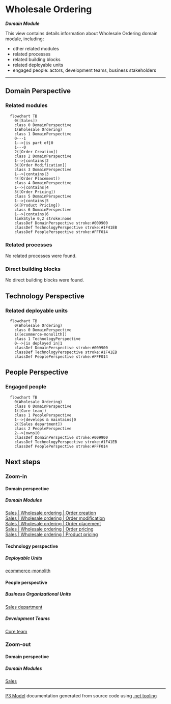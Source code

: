 ﻿
# Wholesale Ordering

***Domain Module***  

This view contains details information about Wholesale Ordering domain module, including:
- other related modules
- related processes
- related building blocks
- related deployable units
- engaged people: actors, development teams, business stakeholders  

---



## Domain Perspective


### Related modules

```mermaid
  flowchart TB
    0([Sales])
    class 0 DomainPerspective
    1(Wholesale Ordering)
    class 1 DomainPerspective
    0---1
    1-->|is part of|0
    1---0
    2([Order Creation])
    class 2 DomainPerspective
    1-->|contains|2
    3([Order Modification])
    class 3 DomainPerspective
    1-->|contains|3
    4([Order Placement])
    class 4 DomainPerspective
    1-->|contains|4
    5([Order Pricing])
    class 5 DomainPerspective
    1-->|contains|5
    6([Product Pricing])
    class 6 DomainPerspective
    1-->|contains|6
    linkStyle 0,2 stroke:none
    classDef DomainPerspective stroke:#009900
    classDef TechnologyPerspective stroke:#1F41EB
    classDef PeoplePerspective stroke:#FFF014
```

### Related processes

No related processes were found.  

### Direct building blocks

No direct building blocks were found.  

## Technology Perspective


### Related deployable units

```mermaid
  flowchart TB
    0(Wholesale Ordering)
    class 0 DomainPerspective
    1([ecommerce-monolith])
    class 1 TechnologyPerspective
    0-->|is deployed in|1
    classDef DomainPerspective stroke:#009900
    classDef TechnologyPerspective stroke:#1F41EB
    classDef PeoplePerspective stroke:#FFF014
```

## People Perspective


### Engaged people

```mermaid
  flowchart TB
    0(Wholesale Ordering)
    class 0 DomainPerspective
    1([Core team])
    class 1 PeoplePerspective
    1-->|develops & maintains|0
    2([Sales department])
    class 2 PeoplePerspective
    2-->|owns|0
    classDef DomainPerspective stroke:#009900
    classDef TechnologyPerspective stroke:#1F41EB
    classDef PeoplePerspective stroke:#FFF014
```

## Next steps


### Zoom-in


#### Domain perspective


##### Domain Modules

[Sales | Wholesale ordering | Order creation](OrderCreation/OrderCreation.md)  
[Sales | Wholesale ordering | Order modification](OrderModification/OrderModification.md)  
[Sales | Wholesale ordering | Order placement](OrderPlacement/OrderPlacement.md)  
[Sales | Wholesale ordering | Order pricing](OrderPricing/OrderPricing.md)  
[Sales | Wholesale ordering | Product pricing](ProductPricing/ProductPricing.md)  

#### Technology perspective


##### Deployable Units

[ecommerce-monolith](../../../../Technology/DeployableUnits/EcommerceMonolith.md)  

#### People perspective


##### Business Organizational Units

[Sales department](../../../../People/BusinessOrganizationalUnits/SalesDepartment.md)  

##### Development Teams

[Core team](../../../../People/DevelopmentTeams/CoreTeam.md)  

### Zoom-out


#### Domain perspective


##### Domain Modules

[Sales](../Sales.md)  

---

[P3 Model](https://github.com/P3-model/P3-model) documentation generated from source code using [.net tooling](https://github.com/P3-model/P3-model-dotnet)